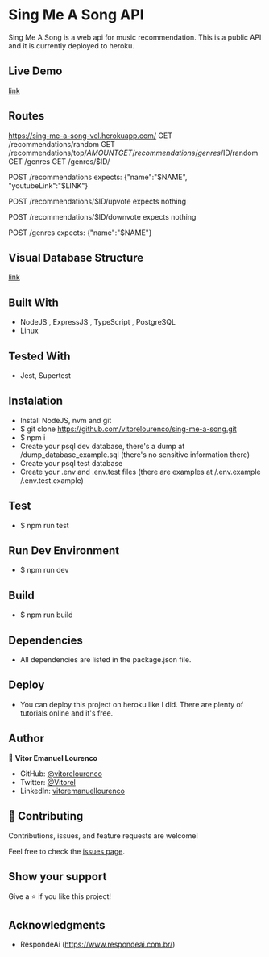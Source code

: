 # Sing Me A Song API

Sing Me A Song is a web api for music recommendation. This is a public API and it is currently deployed to heroku.

## Live Demo
[link](https://sing-me-a-song-vel.herokuapp.com/)

## Routes 
https://sing-me-a-song-vel.herokuapp.com/
GET /recommendations/random
GET /recommendations/top/$AMOUNT
GET /recommendations/genres/$ID/random
GET /genres
GET /genres/$ID/

POST /recommendations
expects: {"name":"$NAME", "youtubeLink":"$LINK"}

POST /recommendations/$ID/upvote
expects nothing

POST /recommendations/$ID/downvote
expects nothing

POST /genres
expects: {"name":"$NAME"}


## Visual Database Structure
[link](https://imgur.com/a/B12bt83)

## Built With

- NodeJS , ExpressJS , TypeScript , PostgreSQL
- Linux

## Tested With

- Jest, Supertest

## Instalation
- Install NodeJS, nvm and git
- $ git clone https://github.com/vitorelourenco/sing-me-a-song.git
- $ npm i
- Create your psql dev database, there's a dump at /dump_database_example.sql (there's no sensitive information there)
- Create your psql test database
- Create your .env and .env.test files (there are examples at /.env.example /.env.test.example)

## Test
- $ npm run test 

## Run Dev Environment
- $ npm run dev

## Build
- $ npm run build

## Dependencies
- All dependencies are listed in the package.json file.

## Deploy
- You can deploy this project on heroku like I did. There are plenty of tutorials online and it's free.

## Author

👤 **Vitor Emanuel Lourenco**

- GitHub: [@vitorelourenco](https://github.com/vitorelourenco)
- Twitter: [@Vitorel](https://twitter.com/Vitorel)
- LinkedIn: [vitoremanuellourenco](https://www.linkedin.com/in/vitoremanuellourenco/)

## 🤝 Contributing

Contributions, issues, and feature requests are welcome!

Feel free to check the [issues page](https://github.com/vitorelourenco/sing-me-a-song/issues).

## Show your support

Give a ⭐️ if you like this project!

## Acknowledgments

- RespondeAi (https://www.respondeai.com.br/)
